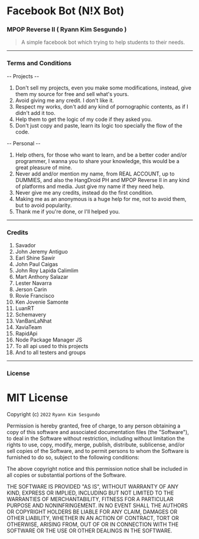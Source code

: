 # Facebook Bot (N!X Bot)
### MPOP Reverse II ( Ryann Kim Sesgundo )

> A simple facebook bot which trying to help students to their needs.

---
### Terms and Conditions
-- Projects --

1. Don't sell my projects, even you make some modifications, instead, give them my source for free and sell what's yours.
2. Avoid giving me any credit. I don't like it.
3. Respect my works, don't add any kind of pornographic contents, as if I didn't add it too.
4. Help them to get the logic of my code if they asked you.
5. Don't just copy and paste, learn its logic too specially the flow of the code.

-- Personal --

1. Help others, for those who want to learn, and be a better coder and/or programmer, I wanna you to share your knowledge, this would be a great pleasure of mine.
2. Never add and/or mention my name, from REAL ACCOUNT, up to DUMMIES, and also the HangDroid PH and MPOP Reverse II in any kind of platforms and media. Just give my name if they need help.
3. Never give me any credits, instead do the first condition.
4. Making me as an anonymous is a huge help for me, not to avoid them, but to avoid popularity.
5. Thank me if you're done, or I'll helped you.

---
### Credits
1. Savador
2. John Jeremy Antiguo
3. Earl Shine Sawir
4. John Paul Caigas
5. John Roy Lapida Calimlim
6. Mart Anthony Salazar
7. Lester Navarra
8. Jerson Carin
9. Rovie Francisco
10. Ken Jovenie Samonte
11. LuanRT
12. Schemavery
13. VanBanLaNhat
14. XaviaTeam
15. RapidApi
16. Node Package Manager JS
17. To all api used to this projects
18. And to all testers and groups

---
### License

# MIT License

Copyright (c) `2022` `Ryann Kim Sesgundo`

Permission is hereby granted, free of charge, to any person obtaining a copy
of this software and associated documentation files (the "Software"), to deal
in the Software without restriction, including without limitation the rights
to use, copy, modify, merge, publish, distribute, sublicense, and/or sell
copies of the Software, and to permit persons to whom the Software is
furnished to do so, subject to the following conditions:

The above copyright notice and this permission notice shall be included in all
copies or substantial portions of the Software.

THE SOFTWARE IS PROVIDED "AS IS", WITHOUT WARRANTY OF ANY KIND, EXPRESS OR
IMPLIED, INCLUDING BUT NOT LIMITED TO THE WARRANTIES OF MERCHANTABILITY,
FITNESS FOR A PARTICULAR PURPOSE AND NONINFRINGEMENT. IN NO EVENT SHALL THE
AUTHORS OR COPYRIGHT HOLDERS BE LIABLE FOR ANY CLAIM, DAMAGES OR OTHER
LIABILITY, WHETHER IN AN ACTION OF CONTRACT, TORT OR OTHERWISE, ARISING FROM,
OUT OF OR IN CONNECTION WITH THE SOFTWARE OR THE USE OR OTHER DEALINGS IN THE
SOFTWARE.

